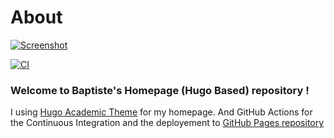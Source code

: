 # About

[![Screenshot](https://wowchemy.com/uploads/readmes/academic_logo_200px.png)](https://wowchemy.com/hugo-themes/)

[![CI](https://github.com/brbabaloni/brbabaloni-homepage/actions/workflows/main.yml/badge.svg?branch=production)](https://github.com/brbabaloni/brbabaloni-homepage/actions/workflows/main.yml)

### Welcome to Baptiste's Homepage (Hugo Based) repository !

I using [Hugo Academic Theme](https://github.com/wowchemy/starter-hugo-academic) for my homepage. And GitHub Actions for the Continuous Integration and the deployement to [GitHub Pages repository](https://github.com/brbabaloni/brbabaloni.github.io)

